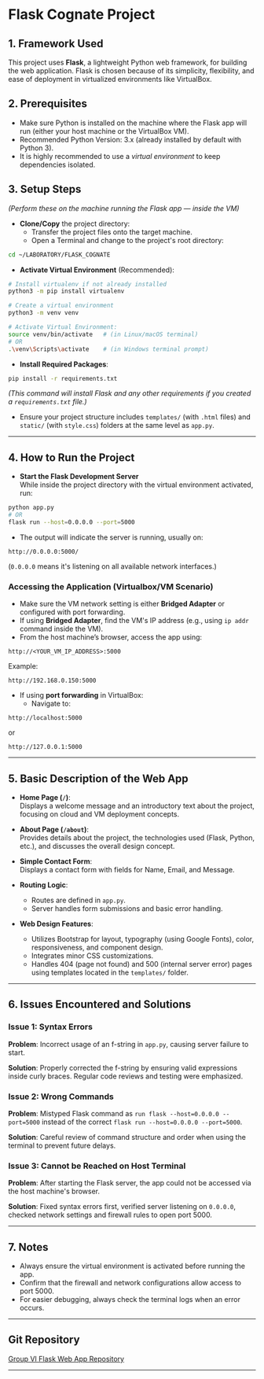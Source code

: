 # Flask Cognate Project

## 1. Framework Used

This project uses **Flask**, a lightweight Python web framework, for building the web application. Flask is chosen because of its simplicity, flexibility, and ease of deployment in virtualized environments like VirtualBox.

## 2. Prerequisites
- Make sure Python is installed on the machine where the Flask app will run (either your host machine or the VirtualBox VM).
- Recommended Python Version: 3.x (already installed by default with Python 3).
- It is highly recommended to use a *virtual environment* to keep dependencies isolated.

## 3. Setup Steps
*(Perform these on the machine running the Flask app — inside the VM)*

- **Clone/Copy** the project directory:
  - Transfer the project files onto the target machine.
  - Open a Terminal and change to the project's root directory:

```bash
cd ~/LABORATORY/FLASK_COGNATE
```

- **Activate Virtual Environment** (Recommended):

```bash
# Install virtualenv if not already installed
python3 -m pip install virtualenv

# Create a virtual environment
python3 -m venv venv

# Activate Virtual Environment:
source venv/bin/activate   # (in Linux/macOS terminal)
# OR
.\venv\Scripts\activate    # (in Windows terminal prompt)
```

- **Install Required Packages**:

```bash
pip install -r requirements.txt
```

*(This command will install Flask and any other requirements if you created a `requirements.txt` file.)*

- Ensure your project structure includes `templates/` (with `.html` files) and `static/` (with `style.css`) folders at the same level as `app.py`.

---

## 4. How to Run the Project

- **Start the Flask Development Server**  
While inside the project directory with the virtual environment activated, run:

```bash
python app.py
# OR
flask run --host=0.0.0.0 --port=5000
```

- The output will indicate the server is running, usually on:

```
http://0.0.0.0:5000/
```

(`0.0.0.0` means it's listening on all available network interfaces.)

### Accessing the Application (Virtualbox/VM Scenario)

- Make sure the VM network setting is either **Bridged Adapter** or configured with port forwarding.
- If using **Bridged Adapter**, find the VM's IP address (e.g., using `ip addr` command inside the VM).
- From the host machine’s browser, access the app using:

```
http://<YOUR_VM_IP_ADDRESS>:5000
```

Example:

```
http://192.168.0.150:5000
```

- If using **port forwarding** in VirtualBox:
  - Navigate to:

```
http://localhost:5000
```

or

```
http://127.0.0.1:5000
```

---

## 5. Basic Description of the Web App

- **Home Page (`/`)**:  
  Displays a welcome message and an introductory text about the project, focusing on cloud and VM deployment concepts.

- **About Page (`/about`)**:  
  Provides details about the project, the technologies used (Flask, Python, etc.), and discusses the overall design concept.

- **Simple Contact Form**:  
  Displays a contact form with fields for Name, Email, and Message.

- **Routing Logic**:
  - Routes are defined in `app.py`.
  - Server handles form submissions and basic error handling.

- **Web Design Features**:
  - Utilizes Bootstrap for layout, typography (using Google Fonts), color, responsiveness, and component design.
  - Integrates minor CSS customizations.
  - Handles 404 (page not found) and 500 (internal server error) pages using templates located in the `templates/` folder.

---

## 6. Issues Encountered and Solutions

### Issue 1: Syntax Errors

**Problem**: Incorrect usage of an f-string in `app.py`, causing server failure to start.

**Solution**: Properly corrected the f-string by ensuring valid expressions inside curly braces. Regular code reviews and testing were emphasized.

### Issue 2: Wrong Commands

**Problem**: Mistyped Flask command as `run flask --host=0.0.0.0 --port=5000` instead of the correct `flask run --host=0.0.0.0 --port=5000`.

**Solution**: Careful review of command structure and order when using the terminal to prevent future delays.

### Issue 3: Cannot be Reached on Host Terminal

**Problem**: After starting the Flask server, the app could not be accessed via the host machine's browser.

**Solution**: Fixed syntax errors first, verified server listening on `0.0.0.0`, checked network settings and firewall rules to open port 5000.

---

## 7. Notes

- Always ensure the virtual environment is activated before running the app.
- Confirm that the firewall and network configurations allow access to port 5000.
- For easier debugging, always check the terminal logs when an error occurs.

---

## Git Repository

[Group VI Flask Web App Repository](https://github.com/Tonetxcz/GroupVI_Flask-WebApp)

---
